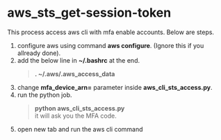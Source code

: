 # aws_sts_get-session-token
This process access aws cli with mfa enable accounts.
Below are steps.
1. configure aws using command **aws configure**. (Ignore this if you allready done).
2. add the below line in **~/.bashrc** at the end.
    > **. ~/.aws/.aws_access_data**
3. change **mfa_device_arn=** parameter inside **aws_cli_sts_access.py**.
4. run the python job.
    > **python aws_cli_sts_access.py** <br />
    it will ask you the MFA code.
5. open new tab and run the aws cli command


